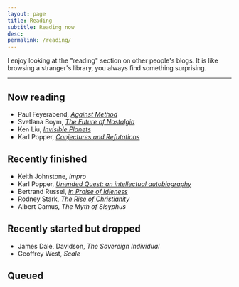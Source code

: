 ```yaml
---
layout: page
title: Reading
subtitle: Reading now
desc: 
permalink: /reading/
---
```


<div class="pretty-links">

<div class="lead lead-about">I enjoy looking at the "reading" section on other people's blogs. It is like browsing a stranger's library, you always find something surprising.
</div>

<!--{::nomarkdown} 
<figure class="site-profile">
    <img src="{{ site.baseurl }}/assets/img/profile.png">
</figure>
{:/}-->

---

## Now reading

- Paul Feyerabend, *[Against Method](https://www.amazon.co.uk/Against-Method-Feyerabend-Paul-Paperback/dp/B00M0SFZ6O/)* 
- Svetlana Boym, *[The Future of Nostalgia](https://www.amazon.co.uk/Future-Nostalgia-Svetlana-Boym/dp/0465007082)*
- Ken Liu, [*Invisible Planets*](https://www.amazon.co.uk/Invisible-Planets-Ken-Liu/dp/1786692783)
- Karl Popper, [*Conjectures and Refutations*](https://www.amazon.co.uk/Conjectures-Refutations-Scientific-Knowledge-Routledge/dp/0415285941/)


## Recently finished

- Keith Johnstone, *Impro*
- Karl Popper, [*Unended Quest: an intellectual autobiography*](https://www.amazon.co.uk/Unended-Quest-Intellectual-Autobiography-Routledge/dp/0415285909)
- Bertrand Russel, [*In Praise of Idleness*](https://www.amazon.co.uk/gp/product/0415325064/)
- Rodney Stark, [*The Rise of Christianity*](https://www.amazon.co.uk/gp/product/0060677015)
- Albert Camus, *The Myth of Sisyphus*


## Recently started but dropped

- James Dale, Davidson, *The Sovereign Individual*
- Geoffrey West, *Scale*

## Queued

